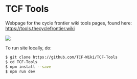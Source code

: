 # TCF Tools

Webpage for the cycle frontier wiki tools pages, found here: https://tools.thecyclefrontier.wiki

[![](https://img.shields.io/static/v1?label=Donate%20Ko-fi&message=%E2%9D%A4&logo=KoFi&color=%23fe8e86)](https://ko-fi.com/tcfwiki)

To run site locally, do:

```sh
$ git clone https://github.com/TCF-Wiki/TCF-Tools
$ cd TCF-Tools
$ npm install --save
$ npm run dev
```
